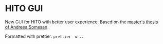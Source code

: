 # HITO GUI

New GUI for HITO with better user experience.
Based on the [master's thesis of Andreea Somesan](https://hitontology.eu/public/studenttheses/Masterarbeit_Andreea_Somesan.pdf).

Formatted with prettier: `prettier -w .`.
